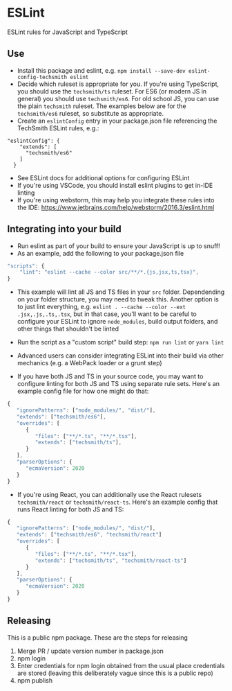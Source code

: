 # ESLint
ESLint rules for JavaScript and TypeScript

## Use
- Install this package and eslint, e.g. `npm install --save-dev eslint-config-techsmith eslint`
- Decide which ruleset is appropriate for you. If you're using TypeScript, you should use the `techsmith/ts` ruleset. For ES6 (or modern JS in general) you should use `techsmith/es6`. For old school JS, you can use the plain `techsmith` ruleset. The examples below are for the `techsmith/es6` ruleset, so substitute as appropriate.
- Create an `eslintConfig` entry in your package.json file referencing the TechSmith ESLint rules, e.g.:

```
"eslintConfig": {
    "extends": [
      "techsmith/es6"
    ]
  }
```

- See ESLint docs for additional options for configuring ESLint
- If you're using VSCode, you should install eslint plugins to get in-IDE linting
- If you're using webstorm, this may help you integrate these rules into the IDE: https://www.jetbrains.com/help/webstorm/2016.3/eslint.html

## Integrating into your build

- Run eslint as part of your build to ensure your JavaScript is up to snuff!
- As an example, add the following to your package.json file

```javascript
"scripts": {
    "lint": "eslint --cache --color src/**/*.{js,jsx,ts,tsx}",
}
```
  - This example will lint all JS and TS files in your `src` folder. Dependending on your folder structure, you may need to tweak this. Another option is to just lint everything, e.g. `eslint . --cache --color --ext .jsx,.js,.ts,.tsx`, but in that case, you'll want to be careful to configure your ESLint to ignore `node_modules`, build output folders, and other things that shouldn't be linted

- Run the script as a "custom script" build step: `npm run lint` or `yarn lint`
- Advanced users can consider integrating ESLint into their build via other mechanics (e.g. a WebPack loader or a grunt step)
- If you have both JS and TS in your source code, you may want to configure linting for both JS and TS using separate rule sets. Here's an example config file for how one might do that:

```javascript
{
   "ignorePatterns": ["node_modules/", "dist/"],
   "extends": ["techsmith/es6"],
   "overrides": [
      {
         "files": ["**/*.ts", "**/*.tsx"],
         "extends": ["techsmith/ts"],
      }
   ],
   "parserOptions": {
      "ecmaVersion": 2020
   }
}
```

- If you're using React, you can additionally use the React rulesets `techsmith/react` or `techsmith/react-ts`. Here's an example config that runs React linting for both JS and TS:

```javascript
{
   "ignorePatterns": ["node_modules/", "dist/"],
   "extends": ["techsmith/es6", "techsmith/react"]
   "overrides": [
      {
         "files": ["**/*.ts", "**/*.tsx"],
         "extends": ["techsmith/ts", "techsmith/react-ts"]
      }
   ],
   "parserOptions": {
      "ecmaVersion": 2020
   }
}
```

## Releasing

This is a public npm package. These are the steps for releasing

1) Merge PR / update version number in package.json
2) npm login
3) Enter credentials for npm login obtained from the usual place credentials are stored (leaving this deliberately vague since this is a public repo)
4) npm publish
